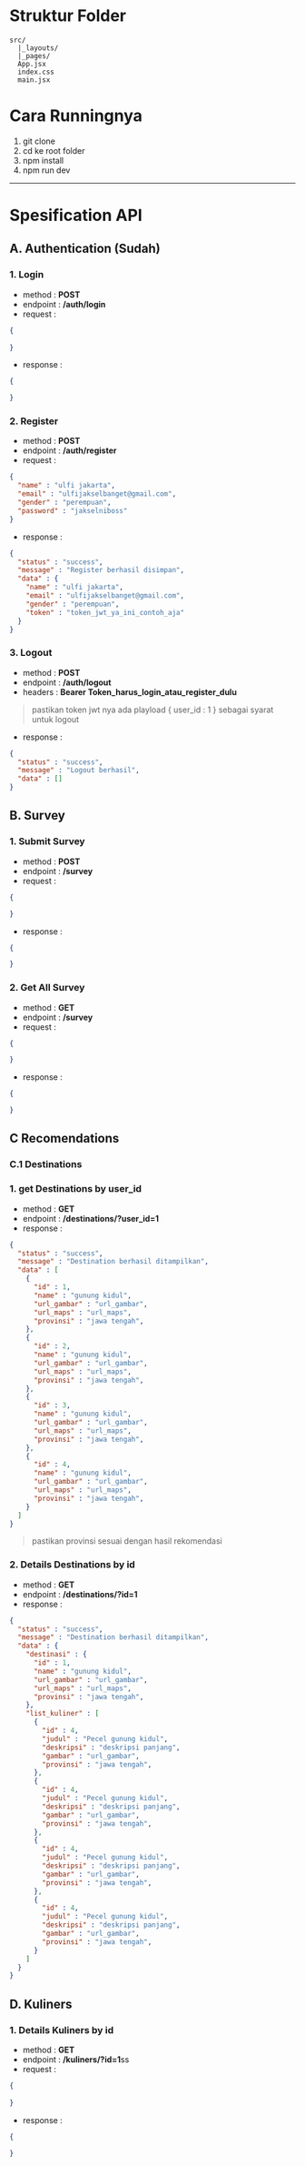 
# Struktur Folder

```
src/
  |_layouts/
  |_pages/
  App.jsx
  index.css
  main.jsx
```

# Cara Runningnya

1. git clone 
2. cd ke root folder
3. npm install
4. npm run dev

---

# Spesification API


## A. Authentication (Sudah)

### 1. Login

- method : **POST**
- endpoint : **/auth/login**
- request :

```json
{
  
}
```

- response :

```json
{

}
```


### 2. Register

- method : **POST**
- endpoint : **/auth/register**
- request :

```json
{
  "name" : "ulfi jakarta",
  "email" : "ulfijakselbanget@gmail.com",
  "gender" : "perempuan",
  "password" : "jakselniboss"
}
```

- response :

```json
{
  "status" : "success",
  "message" : "Register berhasil disimpan",
  "data" : {
    "name" : "ulfi jakarta",
    "email" : "ulfijakselbanget@gmail.com",
    "gender" : "perempuan",
    "token" : "token_jwt_ya_ini_contoh_aja"
  }
}
```

### 3. Logout

- method : **POST**
- endpoint : **/auth/logout**
- headers : **Bearer Token_harus_login_atau_register_dulu**

> pastikan token jwt nya ada playload 
> { user_id : 1 } sebagai syarat untuk logout

- response :

```json
{
  "status" : "success",
  "message" : "Logout berhasil",
  "data" : []
}
```

## B. Survey

### 1. Submit Survey

- method : **POST**
- endpoint : **/survey**
- request :

```json
{

}
```

- response :

```json
{

}
```

### 2. Get All Survey

- method : **GET**
- endpoint : **/survey**
- request :

```json
{

}
```

- response :

```json
{

}
```


## C Recomendations

### C.1 Destinations

### 1. get Destinations by user_id 

- method : **GET**
- endpoint : **/destinations/?user_id=1** 
- response :

```json
{
  "status" : "success",
  "message" : "Destination berhasil ditampilkan",
  "data" : [
    {
      "id" : 1,
      "name" : "gunung kidul",
      "url_gambar" : "url_gambar",
      "url_maps" : "url_maps",
      "provinsi" : "jawa tengah",
    },
    {
      "id" : 2,
      "name" : "gunung kidul",
      "url_gambar" : "url_gambar",
      "url_maps" : "url_maps",
      "provinsi" : "jawa tengah",
    },
    {
      "id" : 3,
      "name" : "gunung kidul",
      "url_gambar" : "url_gambar",
      "url_maps" : "url_maps",
      "provinsi" : "jawa tengah",
    },
    {
      "id" : 4,
      "name" : "gunung kidul",
      "url_gambar" : "url_gambar",
      "url_maps" : "url_maps",
      "provinsi" : "jawa tengah",
    }
  ]
}
```
> pastikan provinsi sesuai dengan hasil rekomendasi

### 2. Details Destinations by id

- method : **GET**
- endpoint : **/destinations/?id=1**
- response :

```json
{
  "status" : "success",
  "message" : "Destination berhasil ditampilkan",
  "data" : { 
    "destinasi" : {
      "id" : 1,
      "name" : "gunung kidul",
      "url_gambar" : "url_gambar",
      "url_maps" : "url_maps",
      "provinsi" : "jawa tengah",
    },
    "list_kuliner" : [
      {
        "id" : 4,
        "judul" : "Pecel gunung kidul",
        "deskripsi" : "deskripsi panjang",
        "gambar" : "url_gambar",
        "provinsi" : "jawa tengah",
      },
      {
        "id" : 4,
        "judul" : "Pecel gunung kidul",
        "deskripsi" : "deskripsi panjang",
        "gambar" : "url_gambar",
        "provinsi" : "jawa tengah",
      },
      {
        "id" : 4,
        "judul" : "Pecel gunung kidul",
        "deskripsi" : "deskripsi panjang",
        "gambar" : "url_gambar",
        "provinsi" : "jawa tengah",
      },
      {
        "id" : 4,
        "judul" : "Pecel gunung kidul",
        "deskripsi" : "deskripsi panjang",
        "gambar" : "url_gambar",
        "provinsi" : "jawa tengah",
      }
    ]
  }
}
```

## D. Kuliners

### 1. Details Kuliners by id

- method : **GET**
- endpoint : **/kuliners/?id=1**ss
- request :

```json
{
  
}
```

- response :

```json
{

}
```


